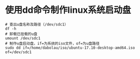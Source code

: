 使用dd命令制作linux系统启动盘
===
```linux
# 查出u盘名称及路径（/dev/sdc1）
df -h
# 卸载已挂载的u盘
umount /dev/sdc1
# 制作u盘启动盘，if=为系统的iso文件，of=为u盘路径
sudo dd if=/home/dabolau/iso/ubuntu-17.10-desktop-amd64.iso of=/dev/sdc1   
```


